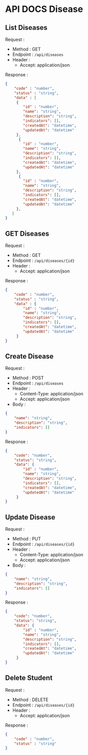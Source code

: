 # API DOCS Disease

## List Diseases

Request :
- Method : GET
- Endpoint : `/api/diseases`
- Header :
    - Accept: application/json

Response :

```json 
{
    "code" : "number",
    "status" : "string",
    "data" : [
     {
        "id" : "number",
        "name": "string",
        "description": "string",
        "indicators": [],
        "createdAt": "datetime",
        "updatedAt": "datetime"
     },
      {
        "id" : "number",
        "name": "string",
        "description": "string",
        "indicators": [],
        "createdAt": "datetime",
        "updatedAt": "datetime"
     },
      {
        "id" : "number",
        "name": "string",
        "description": "string",
        "indicators": [],
        "createdAt": "datetime",
        "updatedAt": "datetime"
     },
   ]
}
```

## GET Diseases

Request :
- Method : GET
- Endpoint : `/api/diseases/{id}`
- Header :
    - Accept: application/json

Response :

```json 
{
    "code" : "number",
    "status" : "string",
    "data" : {
        "id" : "number",
        "name": "string",
        "description": "string",
        "indicators": [],
        "createdAt": "datetime",
        "updatedAt": "datetime"
     }
}
```

## Create Disease

Request :
- Method : POST
- Endpoint : `/api/diseases`
- Header :
    - Content-Type: application/json
    - Accept: application/json
- Body :

```json 
{
    "name": "string",
    "description": "string",
    "indicators": []
}
```

Response :

```json
{
    "code": "number",
    "status": "string",
    "data": {
        "id" : "number",
        "name": "string",
        "description": "string",
        "indicators": [],
        "createdAt": "datetime",
        "updatedAt": "datetime"
     }
}
```

## Update Disease

Request :
- Method : PUT
- Endpoint : `/api/diseases/{id}`
- Header :
    - Content-Type: application/json
    - Accept: application/json
- Body :

```json 
{
    "name": "string",
    "description": "string",
    "indicators": []
}
```

Response :

```json
{
    "code": "number",
    "status": "string",
    "data": {
        "id" : "number",
        "name": "string",
        "description": "string",
        "indicators": [],
        "createdAt": "datetime",
        "updatedAt": "datetime"
     }
}
```

## Delete Student

Request :
- Method : DELETE
- Endpoint : `/api/diseases/{id}`
- Header :
    - Accept: application/json

Response :

```json 
{
    "code" : "number",
    "status" : "string"
}
```


